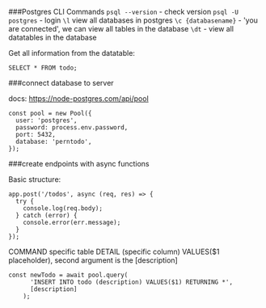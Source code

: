 ###Postgres CLI Commands
`psql --version` - check version
`psql -U postgres` - login
`\l` view all databases in postgres
`\c {databasename}` - 'you are connected', we can view all tables in the database
`\dt` - view all datatables in the database

Get all information from the datatable:

```
SELECT * FROM todo;
```

###connect database to server

docs: https://node-postgres.com/api/pool

```
const pool = new Pool({
  user: 'postgres',
  password: process.env.password,
  port: 5432,
  database: 'perntodo',
});
```

###create endpoints with async functions

Basic structure:

```
app.post('/todos', async (req, res) => {
  try {
    console.log(req.body);
  } catch (error) {
    console.error(err.message);
  }
});
```

COMMAND specific table DETAIL (specific column) VALUES($1 placeholder), second argument is the [description]

```
const newTodo = await pool.query(
      'INSERT INTO todo (description) VALUES($1) RETURNING *',
      [description]
    );

```
